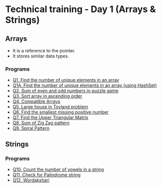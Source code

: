 # Technical training - Day 1 (Arrays & Strings)

## Arrays

- It is a reference to the pointer.
- It stores similar data types.

### Programs

- [Q1. Find the number of unique elements in an array](UniqueCounter.java)
- [Q1A. Find the number of unique elements in an array (using HashSet)](Counter1.java)
- [Q2. Sum of even and odd numbers in puzzle game](EvenOrOdd.java)
- [Q3. Sort array in ascending order](Ascending.java)
- [Q4. Compatible Arrays](CompatibleArrays.java)
- [Q5. Large house in Toyland problem](LargeHorseInToyland.java)
- [Q6. Find the smallest missing positive number](SmallestPositiveNo.java)
- [Q7. Find the Upper Triangular Matrix](UpperTriangularMatrix.java)
- [Q8. Sum of Zig Zag pattern](SumOfZigZag.java)
- [Q9. Spiral Pattern](SpiralPattern.java)

## Strings

### Programs

- [Q10. Count the number of vowels in a string](CountStrings.java)
- [Q11. Check for Palindrome string](Palindrome.java)
- [Q12. Wordakshari](Wordakshari.java)